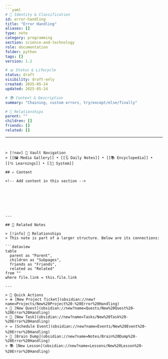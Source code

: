 ```yaml
---
```yaml
# 📄 Identity & Classification
id: error-handling
title: "Error Handling"
aliases: []
type: note
category: programming
section: science-and-technology
role: documentation
folder: python
tags: []
version: 1.2

# 📊 Status & Lifecycle
status: draft
visibility: draft-only
created: 2025-05-24
updated: 2025-05-24

# 📚 Context & Description
summary: "Chaining, custom errors, try/except/else/finally"

# 🧱 Relationships
parent: ""
children: []
friends: []
related: []
```
---
```


> [!nav] 🧱 Vault Navigation  
> [[🖼 Media Gallery]] • [[🗓 Daily Notes]] • [[📚 Encyclopedia]] • [[💘 Learnings]] • [[🧠 System]]

## ✍️ Content

<!-- Add content in this section -->







---

## 🔗 Related Notes

> [!info] 🧠 Relationships  
> This note is part of a larger structure. Below are its connections:

```dataview
table
  parent as "Parent",
  children as "Subpages",
  friends as "Friends",
  related as "Related"
from ""
where file.link = this.file.link

---

> 🌛 Quick Actions  
> ➕ [New Project Ticket](obsidian://new?name=Projects/New%20Project%20-%20Error%20Handling)  
> 🌹 [New Quest](obsidian://new?name=Quests/New%20Quest%20-%20Error%20Handling)  
> 🎯 [New Task](obsidian://new?name=Tasks/New%20Task%20-%20Error%20Handling)  
> 🗕 [Schedule Event](obsidian://new?name=Events/New%20Event%20-%20Error%20Handling)  
> 📝 [Brain Dump](obsidian://new?name=Notes/Brain%20Dump%20-%20Error%20Handling)  
> 📚 [New Lesson](obsidian://new?name=Lessons/New%20Lesson%20-%20Error%20Handling)
